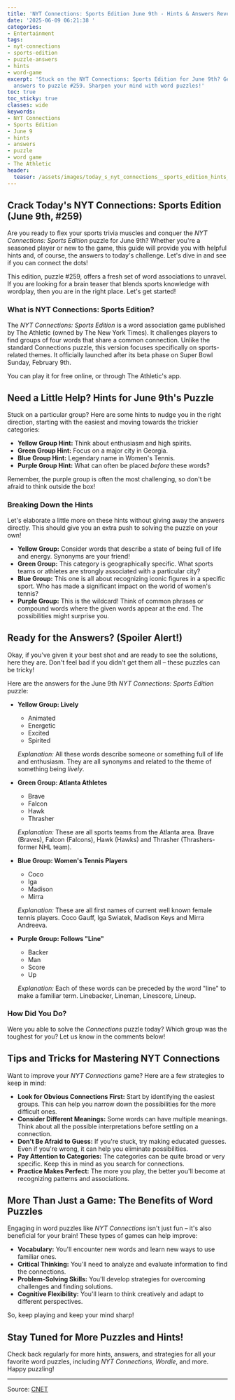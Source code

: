 ```yaml
---
title: 'NYT Connections: Sports Edition June 9th - Hints & Answers Revealed!'
date: '2025-06-09 06:21:38 '
categories:
- Entertainment
tags:
- nyt-connections
- sports-edition
- puzzle-answers
- hints
- word-game
excerpt: 'Stuck on the NYT Connections: Sports Edition for June 9th? Get hints and
  answers to puzzle #259. Sharpen your mind with word puzzles!'
toc: true
toc_sticky: true
classes: wide
keywords:
- NYT Connections
- Sports Edition
- June 9
- hints
- answers
- puzzle
- word game
- The Athletic
header:
  teaser: /assets/images/today_s_nyt_connections__sports_edition_hints_and__20250609062138.jpg
---
```


## Crack Today's NYT Connections: Sports Edition (June 9th, #259)

Are you ready to flex your sports trivia muscles and conquer the *NYT Connections: Sports Edition* puzzle for June 9th? Whether you're a seasoned player or new to the game, this guide will provide you with helpful hints and, of course, the answers to today's challenge. Let's dive in and see if you can connect the dots!

This edition, puzzle #259, offers a fresh set of word associations to unravel. If you are looking for a brain teaser that blends sports knowledge with wordplay, then you are in the right place. Let's get started!

### What is NYT Connections: Sports Edition?

The *NYT Connections: Sports Edition* is a word association game published by The Athletic (owned by The New York Times). It challenges players to find groups of four words that share a common connection. Unlike the standard Connections puzzle, this version focuses specifically on sports-related themes. It officially launched after its beta phase on Super Bowl Sunday, February 9th.

You can play it for free online, or through The Athletic's app.

## Need a Little Help? Hints for June 9th's Puzzle

Stuck on a particular group? Here are some hints to nudge you in the right direction, starting with the easiest and moving towards the trickier categories:

*   **Yellow Group Hint:** Think about enthusiasm and high spirits.
*   **Green Group Hint:** Focus on a major city in Georgia.
*   **Blue Group Hint:** Legendary name in Women's Tennis.
*   **Purple Group Hint:** What can often be placed *before* these words?

Remember, the purple group is often the most challenging, so don't be afraid to think outside the box!

### Breaking Down the Hints

Let's elaborate a little more on these hints without giving away the answers directly. This should give you an extra push to solving the puzzle on your own!

*   **Yellow Group:** Consider words that describe a state of being full of life and energy. Synonyms are your friend!
*   **Green Group:** This category is geographically specific. What sports teams or athletes are strongly associated with a particular city?
*   **Blue Group:** This one is all about recognizing iconic figures in a specific sport. Who has made a significant impact on the world of women's tennis?
*   **Purple Group:** This is the wildcard! Think of common phrases or compound words where the given words appear at the end. The possibilities might surprise you.

## Ready for the Answers? (Spoiler Alert!)

Okay, if you've given it your best shot and are ready to see the solutions, here they are. Don't feel bad if you didn't get them all – these puzzles can be tricky!

Here are the answers for the June 9th *NYT Connections: Sports Edition* puzzle:

*   **Yellow Group: Lively**
    *   Animated
    *   Energetic
    *   Excited
    *   Spirited

    *Explanation:* All these words describe someone or something full of life and enthusiasm. They are all synonyms and related to the theme of something being *lively*.

*   **Green Group: Atlanta Athletes**
    *   Brave
    *   Falcon
    *   Hawk
    *   Thrasher

    *Explanation:* These are all sports teams from the Atlanta area. Brave (Braves), Falcon (Falcons), Hawk (Hawks) and Thrasher (Thrashers- former NHL team).

*   **Blue Group: Women's Tennis Players**
    *   Coco
    *   Iga
    *   Madison
    *   Mirra

    *Explanation:* These are all first names of current well known female tennis players. Coco Gauff, Iga Swiatek, Madison Keys and Mirra Andreeva.

*   **Purple Group: Follows "Line"**
    *   Backer
    *   Man
    *   Score
    *   Up

    *Explanation:* Each of these words can be preceded by the word "line" to make a familiar term. Linebacker, Lineman, Linescore, Lineup.

### How Did You Do?

Were you able to solve the *Connections* puzzle today? Which group was the toughest for you? Let us know in the comments below!

## Tips and Tricks for Mastering NYT Connections

Want to improve your *NYT Connections* game? Here are a few strategies to keep in mind:

*   **Look for Obvious Connections First:** Start by identifying the easiest groups. This can help you narrow down the possibilities for the more difficult ones.
*   **Consider Different Meanings:** Some words can have multiple meanings. Think about all the possible interpretations before settling on a connection.
*   **Don't Be Afraid to Guess:** If you're stuck, try making educated guesses. Even if you're wrong, it can help you eliminate possibilities.
*   **Pay Attention to Categories:** The categories can be quite broad or very specific. Keep this in mind as you search for connections.
*   **Practice Makes Perfect:** The more you play, the better you'll become at recognizing patterns and associations.

## More Than Just a Game: The Benefits of Word Puzzles

Engaging in word puzzles like *NYT Connections* isn't just fun – it's also beneficial for your brain! These types of games can help improve:

*   **Vocabulary:** You'll encounter new words and learn new ways to use familiar ones.
*   **Critical Thinking:** You'll need to analyze and evaluate information to find the connections.
*   **Problem-Solving Skills:** You'll develop strategies for overcoming challenges and finding solutions.
*   **Cognitive Flexibility:** You'll learn to think creatively and adapt to different perspectives.

So, keep playing and keep your mind sharp!

## Stay Tuned for More Puzzles and Hints!

Check back regularly for more hints, answers, and strategies for all your favorite word puzzles, including *NYT Connections*, *Wordle*, and more. Happy puzzling!

---

Source: [CNET](https://www.cnet.com/tech/gaming/todays-nyt-connections-sports-edition-hints-and-answers-for-june-9-259/#ftag=CAD590a51e)